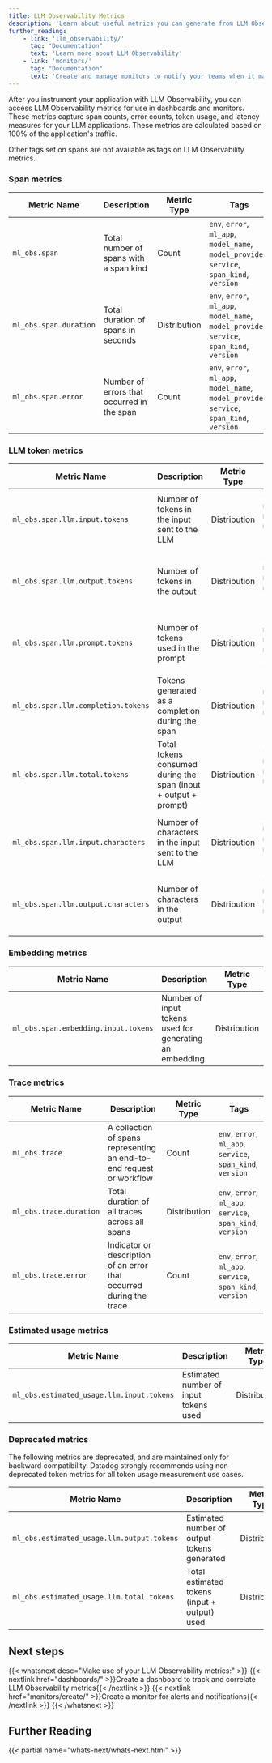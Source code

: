 ```yaml
---
title: LLM Observability Metrics
description: 'Learn about useful metrics you can generate from LLM Observability data.'
further_reading:
    - link: 'llm_observability/'
      tag: "Documentation"
      text: 'Learn more about LLM Observability'
    - link: 'monitors/'
      tag: "Documentation"
      text: 'Create and manage monitors to notify your teams when it matters.'
---
```


After you instrument your application with LLM Observability, you can access LLM Observability metrics for use in dashboards and monitors. These metrics capture span counts, error counts, token usage, and latency measures for your LLM applications. These metrics are calculated based on 100% of the application's traffic.

<div class="alert alert-info">Other tags set on spans are not available as tags on LLM Observability metrics.</div>

### Span metrics

| Metric Name | Description | Metric Type | Tags |
|-------------|-------------|-------------|------|
| `ml_obs.span` | Total number of spans with a span kind | Count | `env`, `error`, `ml_app`, `model_name`, `model_provider`, `service`, `span_kind`, `version` |
| `ml_obs.span.duration` | Total duration of spans in seconds | Distribution | `env`, `error`, `ml_app`, `model_name`, `model_provider`, `service`, `span_kind`, `version` |
| `ml_obs.span.error` | Number of errors that occurred in the span | Count | `env`, `error`, `ml_app`, `model_name`, `model_provider`, `service`, `span_kind`, `version` |

### LLM token metrics

| Metric Name | Description | Metric Type | Tags |
|-------------|-------------|-------------|------|
| `ml_obs.span.llm.input.tokens` | Number of tokens in the input sent to the LLM | Distribution | `env`, `error`, `ml_app`, `model_name`, `model_provider`, `service`, `version` |
| `ml_obs.span.llm.output.tokens` | Number of tokens in the output | Distribution | `env`, `error`, `ml_app`, `model_name`, `model_provider`, `service`, `version` |
| `ml_obs.span.llm.prompt.tokens` | Number of tokens used in the prompt | Distribution | `env`, `error`, `ml_app`, `model_name`, `model_provider`, `service`, `version` |
| `ml_obs.span.llm.completion.tokens` | Tokens generated as a completion during the span | Distribution | `env`, `error`, `ml_app`, `model_name`, `model_provider`, `service`, `version` |
| `ml_obs.span.llm.total.tokens` | Total tokens consumed during the span (input + output + prompt) | Distribution | `env`, `error`, `ml_app`, `model_name`, `model_provider`, `service`, `version` |
| `ml_obs.span.llm.input.characters` | Number of characters in the input sent to the LLM | Distribution | `env`, `error`, `ml_app`, `model_name`, `model_provider`, `service`, `version` |
| `ml_obs.span.llm.output.characters` | Number of characters in the output | Distribution | `env`, `error`, `ml_app`, `model_name`, `model_provider`, `service`, `version` |

### Embedding metrics

| Metric Name | Description | Metric Type | Tags |
|-------------|-------------|-------------|------|
| `ml_obs.span.embedding.input.tokens` | Number of input tokens used for generating an embedding | Distribution | `env`, `error`, `ml_app`, `model_name`, `model_provider`, `service`, `version` |

### Trace metrics

| Metric Name | Description | Metric Type | Tags |
|-------------|-------------|-------------|------|
| `ml_obs.trace` | A collection of spans representing an end-to-end request or workflow | Count | `env`, `error`, `ml_app`, `service`, `span_kind`, `version` |
| `ml_obs.trace.duration` | Total duration of all traces across all spans | Distribution | `env`, `error`, `ml_app`, `service`, `span_kind`, `version` |
| `ml_obs.trace.error` | Indicator or description of an error that occurred during the trace | Count | `env`, `error`, `ml_app`, `service`, `span_kind`, `version` |

### Estimated usage metrics

| Metric Name | Description | Metric Type | Tags |
|-------------|-------------|-------------|------|
| `ml_obs.estimated_usage.llm.input.tokens` | Estimated number of input tokens used | Distribution | `evaluation_name`, `ml_app`, `model_name`, `model_provider`, `model_server` |

### Deprecated metrics

<div class="alert alert-warning">
The following metrics are deprecated, and are maintained only for backward compatibility. Datadog strongly recommends using non-deprecated token metrics for all token usage measurement use cases.
</div>

| Metric Name | Description | Metric Type | Tags |
|-------------|-------------|-------------|------|
| `ml_obs.estimated_usage.llm.output.tokens` | Estimated number of output tokens generated | Distribution | `evaluation_name`, `ml_app`, `model_name`, `model_provider`, `model_server` |
| `ml_obs.estimated_usage.llm.total.tokens` | Total estimated tokens (input + output) used | Distribution | `evaluation_name`, `ml_app`, `model_name`, `model_provider`, `model_server` |

## Next steps

{{< whatsnext desc="Make use of your LLM Observability metrics:" >}}
    {{< nextlink href="dashboards/" >}}Create a dashboard to track and correlate LLM Observability metrics{{< /nextlink >}}
    {{< nextlink href="monitors/create/" >}}Create a monitor for alerts and notifications{{< /nextlink >}}
{{< /whatsnext >}}


## Further Reading

{{< partial name="whats-next/whats-next.html" >}}